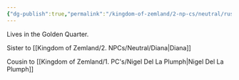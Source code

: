 ```yaml
---
{"dg-publish":true,"permalink":"/kingdom-of-zemland/2-np-cs/neutral/rus/"}
---
```


Lives in the Golden Quarter.

Sister to [[Kingdom of Zemland/2. NPCs/Neutral/Diana\|Diana]] 

Cousin to [[Kingdom of Zemland/1. PC's/Nigel Del La Plumph\|Nigel Del La Plumph]] 